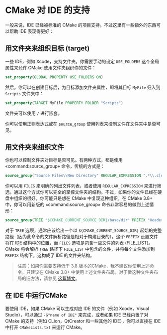 # CMake 对 IDE 的支持

一般来说，IDE 已经被标准的 CMake 的项目支持。不过这里有一些额外的东西可以帮助 IDE 表现得更好：

## 用文件夹来组织目标 (target)

一些 IDE，例如 Xcode，支持文件夹。你需要手动的设定 `USE_FOLDERS` 这个全局属性来允许 CMake 使用文件夹组织你的文件：

```cmake
set_property(GLOBAL PROPERTY USE_FOLDERS ON)
```

然后，你可以在创建目标后，为目标添加文件夹属性，即将其目标 `MyFile` 归入到 `Scripts` 文件夹中：

```cmake
set_property(TARGET MyFile PROPERTY FOLDER "Scripts")
```

文件夹可以使用 `/` 进行嵌套。



你可以使用正则表达式或在 [`source_group`](https://cmake.org/cmake/help/latest/command/source_group.html) 使用列表来控制文件在文件夹中是否可见。

## 用文件夹来组织文件

你也可以控制文件夹对目标是否可见。有两种方式，都是使用 «command:source_group» 命令，传统的方式是：

```cmake
source_group("Source Files\\New Directory" REGULAR_EXPRESSION ".*\\.c[ucp]p?")
```

你可以用 `FILES` 来明确的列出文件列表，或者使用 `REGULAR_EXPRESSION` 来进行筛选。通过这个方式你可以完全的掌控文件夹的结构。不过，如果你的文件已经在硬盘中组织的很好，你可能只是想在 CMake 中复现这种组织。在 CMake 3.8+ 中，你可以用新版的 «command:source_group» 命令非常容易的做到上述情形：

```cmake
source_group(TREE "${CMAKE_CURRENT_SOURCE_DIR}/base/dir" PREFIX "Header Files" FILES ${FILE_LIST})
```

对于 `TREE` 选项，通常应该给出一个以 `${CMAKE_CURRENT_SOURCE_DIR}` 起始的完整路径（因为此命令的文件解析路径是相对于构建目录的）。这个 `PREFIX` 设置文件将在 IDE 结构中的位置，而 `FILES` 选项是包含一些文件的列表 (FILE_LIST)。CMake 将会解析 `TREE` 路径下 `FILE_LIST` 中包含的文件，并将每个文件添加到 `PREFIX` 结构下，这构成了 IDE 的文件夹结构。

> 注意：如果你需要支持低于 3.8 版本的CMake，我不建议你使用上述命令，只建议在 CMake 3.8+ 中使用上述文件夹布局。对于做这种文件夹布局的旧方法，请参见 [这篇博文][sorting]。

## 在 IDE 中运行CMake

要使用 IDE，如果 CMake 可以生成对应 IDE 的文件（例如 Xcode，Visual Studio），可以通过 `-G"name of IDE"` 来完成，或者如果 IDE 已经内置了对 CMake 的支持（例如 CLion，QtCreator 和一些其他的 IDE），你可以直接在 IDE 中打开 `CMakeLists.txt` 来运行 CMake。


[sorting]: http://blog.audio-tk.com/2015/09/01/sorting-source-files-and-projects-in-folders-with-cmake-and-visual-studioxcode/
